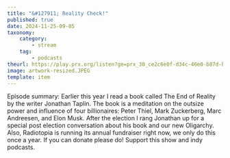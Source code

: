 ```yaml
---
title: "&#127911; Reality Check!"
published: true
date: 2024-11-25-09-05
taxonomy:
    category:
        - stream
    tag:
        - podcasts
theurl: https://play.prx.org/listen?ge=prx_30_ce2c6e0f-d34c-46e0-b87d-b03314119c7c&uf=http%3A%2F%2Ffeeds.prx.org%2FTOE
image: artwork-resized.JPEG
template: item
---
```


Episode summary: Earlier this year I read a book called The End of Reality by the writer Jonathan Taplin. The book is a meditation on the outsize power and influence of four billionaires: Peter Thiel, Mark Zuckerberg, Marc Andreesen, and Elon Musk. After the election I rang Jonathan up for a special post election conversation about his book and our new Oligarchy. Also, Radiotopia is running its annual fundraiser right now, we only do this once a year. If you can donate please do! Support this show and indy podcasts.
